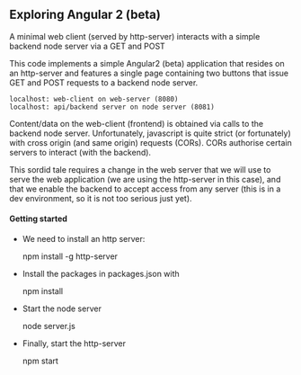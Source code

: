 ## Exploring Angular 2 (beta)
A minimal web client (served by http-server) interacts with a simple backend node server via a GET and POST

This code implements a simple Angular2 (beta) application that resides on an
http-server and features a single page containing two buttons that issue
GET and POST requests to a backend node server.

    localhost: web-client on web-server (8080)
    localhost: api/backend server on node server (8081)

Content/data on the web-client (frontend) is obtained
via calls to the backend node server. Unfortunately, javascript
is quite strict (or fortunately) with cross origin (and same origin)
requests (CORs). CORs authorise certain servers to interact (with the backend).

This sordid tale requires a change in the web server that we
will use to serve the web application (we are using the
http-server in this case), and that
we enable the backend to accept access from any server
(this is in a dev environment, so it is not too serious just yet).

#### Getting started 

* We need to install an http server:

    npm install -g http-server

* Install the packages in packages.json with

    npm install

* Start the node server

    node server.js

* Finally, start the http-server

    npm start
